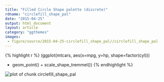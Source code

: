 ```yaml
---
title: "Filled Circle Shape palette (discrete)"
rdname: "circlefill_shape_pal"
date: "2015-04-25"
output: html_document
layout: article
category: "ggthemes"
images:
 - figure/source/2015-04-25-circlefill_shape_pal//circlefill_shape_pal-1.png
---
```





{% highlight r %}
(ggplot(mtcars, aes(x=mpg, y=hp, shape=factor(cyl)))
 + geom_point() + scale_shape_tremmel())
{% endhighlight %}

![plot of chunk circlefill_shape_pal](/allYourFigureAreBelongToUs/figure/source/2015-04-25-circlefill_shape_pal/circlefill_shape_pal-1.png) 
